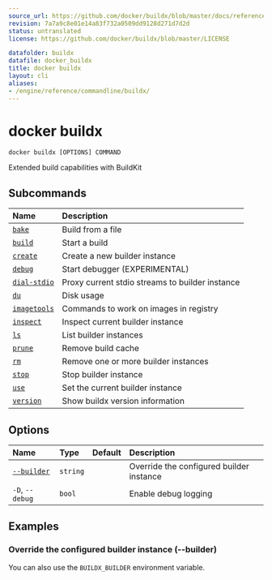 ```yaml
---
source_url: https://github.com/docker/buildx/blob/master/docs/reference/buildx.md
revision: 7a7a9c8e01e14a83f732a0509dd9128d271d7d2d
status: untranslated
license: https://github.com/docker/buildx/blob/master/LICENSE

datafolder: buildx
datafile: docker_buildx
title: docker buildx
layout: cli
aliases:
- /engine/reference/commandline/buildx/
---
```


# docker buildx

```text
docker buildx [OPTIONS] COMMAND
```

Extended build capabilities with BuildKit

## Subcommands

| Name                                | Description                                     |
|:------------------------------------|:------------------------------------------------|
| [`bake`](bake.md)                   | Build from a file                               |
| [`build`](build.md)                 | Start a build                                   |
| [`create`](create.md)               | Create a new builder instance                   |
| [`debug`](debug/index.md)           | Start debugger (EXPERIMENTAL)                   |
| [`dial-stdio`](dial-stdio.md)       | Proxy current stdio streams to builder instance |
| [`du`](du.md)                       | Disk usage                                      |
| [`imagetools`](imagetools/index.md) | Commands to work on images in registry          |
| [`inspect`](inspect.md)             | Inspect current builder instance                |
| [`ls`](ls.md)                       | List builder instances                          |
| [`prune`](prune.md)                 | Remove build cache                              |
| [`rm`](rm.md)                       | Remove one or more builder instances            |
| [`stop`](stop.md)                   | Stop builder instance                           |
| [`use`](use.md)                     | Set the current builder instance                |
| [`version`](version.md)             | Show buildx version information                 |

## Options

| Name                    | Type     | Default | Description                              |
|:------------------------|:---------|:--------|:-----------------------------------------|
| [`--builder`](#builder) | `string` |         | Override the configured builder instance |
| `-D`, `--debug`         | `bool`   |         | Enable debug logging                     |

## Examples

### <a name="builder"></a> Override the configured builder instance (--builder)

You can also use the `BUILDX_BUILDER` environment variable.
